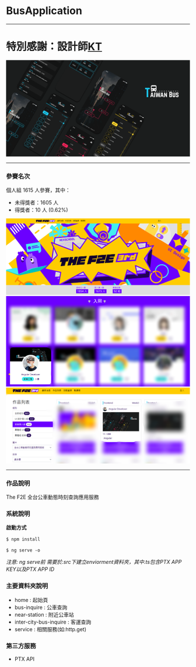 # BusApplication

---
 # 特別感謝：設計師[KT](https://2021.thef2e.com/users/6296432819610583177)
![設計圖](./design.png)

---
### 參賽名次

個人組 1615 人參賽，其中：
- 未得獎者：1605 人
- 得獎者：10 人 (0.62%)

![參賽人數](./attend.png)
![入圍](./shortlisted.png)
![喜歡排名](./like.png)

---

### 作品說明
The F2E 全台公車動態時刻查詢應用服務

### 系統說明
**啟動方式**
```
$ npm install
```
```
$ ng serve -o
```

*注意: ng serve前 需要於.src下建立enviorment資料夾，其中.ts包含PTX APP KEY以及PTX APP ID*


### 主要資料夾說明
- home : 起始頁
- bus-inquire : 公車查詢
- near-station : 附近公車站
- inter-city-bus-inquire : 客運查詢
- service : 相關服務(如:http.get)

### 第三方服務
- PTX API
